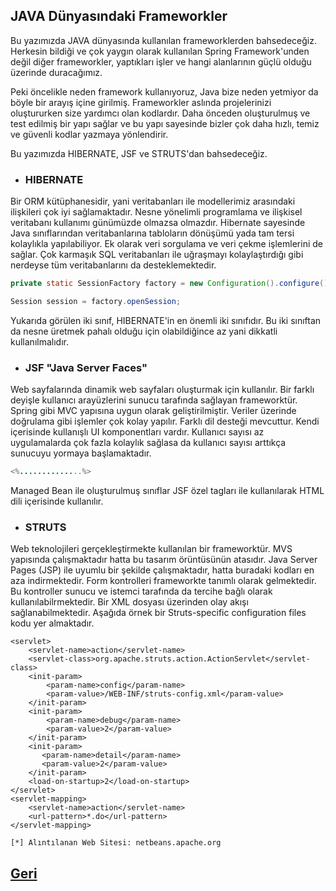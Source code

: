 ## JAVA Dünyasındaki Frameworkler



Bu yazımızda JAVA dünyasında kullanılan frameworklerden bahsedeceğiz. Herkesin bildiği ve çok yaygın olarak kullanılan Spring Framework'unden değil diğer frameworkler, yaptıkları işler ve hangi alanlarının güçlü olduğu üzerinde duracağımız. 



Peki öncelikle neden framework kullanıyoruz, Java bize neden yetmiyor da böyle bir arayış içine girilmiş. Frameworkler aslında projelerinizi oluştururken size yardımcı olan kodlardır. Daha önceden oluşturulmuş ve test edilmiş bir yapı sağlar ve bu yapı sayesinde bizler çok daha hızlı, temiz ve güvenli kodlar yazmaya yönlendirir. 



Bu yazımızda HIBERNATE, JSF ve STRUTS'dan bahsedeceğiz.



- ### HIBERNATE



Bir ORM kütüphanesidir, yani veritabanları ile modellerimiz arasındaki ilişkileri çok iyi sağlamaktadır. Nesne yönelimli programlama ve ilişkisel veritabanı kullanımı günümüzde olmazsa olmazdır. Hibernate sayesinde Java sınıflarından veritabanlarına tabloların dönüşümü  yada tam tersi kolaylıkla yapılabiliyor. Ek olarak veri sorgulama ve veri çekme işlemlerini de sağlar. Çok karmaşık SQL veritabanları ile uğraşmayı kolaylaştırdığı gibi nerdeyse tüm veritabanlarını da desteklemektedir. 



```java
private static SessionFactory factory = new Configuration().configure().buildSessionFactory();

Session session = factory.openSession;
```



Yukarıda görülen iki sınıf, HIBERNATE'in en önemli iki sınıfıdır. Bu iki sınıftan da nesne üretmek pahalı olduğu için olabildiğince az yani dikkatli kullanılmalıdır. 



- ### JSF "Java Server Faces"



Web sayfalarında dinamik web sayfaları oluşturmak için kullanılır. Bir farklı deyişle kullanıcı arayüzlerini sunucu tarafında sağlayan frameworktür. Spring gibi MVC yapısına uygun olarak geliştirilmiştir. Veriler üzerinde doğrulama gibi işlemler çok kolay yapılır. Farklı dil desteği mevcuttur.  Kendi içerisinde kullanışlı UI komponentları vardır. Kullanıcı sayısı az uygulamalarda çok fazla kolaylık sağlasa da kullanıcı sayısı arttıkça sunucuyu yormaya başlamaktadır.



```java
<%..............%>
```



Managed Bean ile oluşturulmuş sınıflar JSF özel tagları ile kullanılarak HTML dili içerisinde kullanılır. 



- ### STRUTS 



Web teknolojileri gerçekleştirmekte kullanılan bir frameworktür. MVS yapısında çalışmaktadır hatta bu tasarım örüntüsünün atasıdır. Java Server Pages (JSP) ile uyumlu bir şekilde çalışmaktadır, hatta buradaki kodları en aza indirmektedir. Form kontrolleri frameworkte tanımlı olarak gelmektedir. Bu kontroller sunucu ve istemci tarafında da tercihe bağlı olarak kullanılabilrmektedir. Bir XML dosyası üzerinden olay akışı sağlanabilmektedir.  Aşağıda örnek bir Struts-specific configuration files kodu yer almaktadır.



```
<servlet>
    <servlet-name>action</servlet-name>
    <servlet-class>org.apache.struts.action.ActionServlet</servlet-class>
    <init-param>
        <param-name>config</param-name>
        <param-value>/WEB-INF/struts-config.xml</param-value>
    </init-param>
    <init-param>
        <param-name>debug</param-name>
        <param-value>2</param-value>
    </init-param>
    <init-param>
       <param-name>detail</param-name>
       <param-value>2</param-value>
    </init-param>
    <load-on-startup>2</load-on-startup>
</servlet>
<servlet-mapping>
    <servlet-name>action</servlet-name>
    <url-pattern>*.do</url-pattern>
</servlet-mapping> 

[*] Alıntılanan Web Sitesi: netbeans.apache.org
```


## [Geri](https://github.com/Hepsiemlak-Java-Spring-Bootcamp/hepsiemlak-java-spring-bootcamp-hw2-TacettinUtkuSuer/tree/main/odev02)
